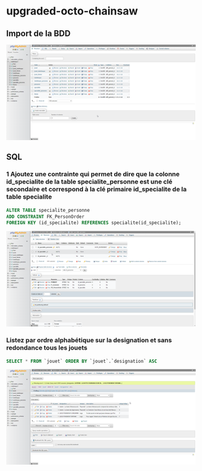 # upgraded-octo-chainsaw

## Import de la BDD

![Alt text](images/brave_tyeonrENUb.png)

## SQL

### 1 Ajoutez une contrainte qui permet de dire que la colonne id_specialite de la table specialite_personne est une clé secondaire et correspond à la clé primaire id_specialite de la table specialite

```sql
ALTER TABLE specialite_personne
ADD CONSTRAINT FK_PersonOrder
FOREIGN KEY (id_specialite) REFERENCES specialite(id_specialite);
```

![Alt text](images/brave_jZxCM6XDTD.png)

### Listez par ordre alphabétique sur la designation et sans redondance tous les jouets

```sql
SELECT * FROM `jouet` ORDER BY `jouet`.`designation` ASC
```

![Alt text](images/brave_VR3KZrQQon.png)